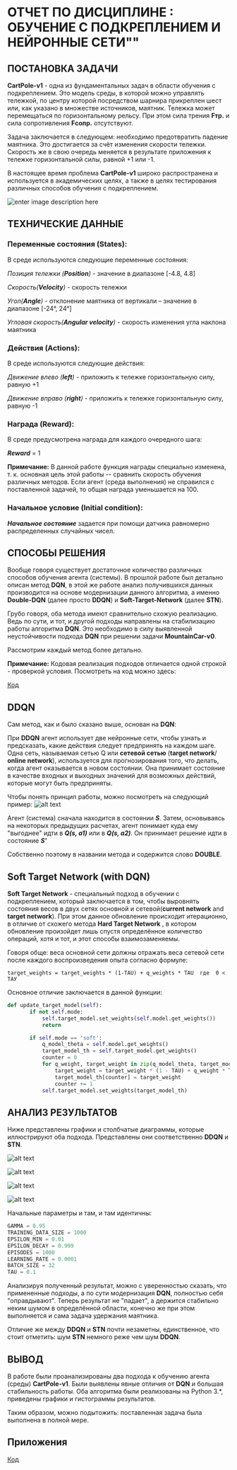 # ОТЧЕТ ПО ДИСЦИПЛИНЕ : ОБУЧЕНИЕ С ПОДКРЕПЛЕНИЕМ И НЕЙРОННЫЕ СЕТИ""

## ПОСТАНОВКА ЗАДАЧИ
**CartPole-v1** - одна из фундаментальных задач в области обучения с подкреплением. Это модель среды, в которой можно управлять тележкой, по центру которой посредством шарнира прикреплен шест или, как указано в множестве источников, маятник. Тележка может перемещаться по горизонтальному рельсу. При этом сила трения **Fтр.** и сила сопротивления **Fсопр.** отсутствуют. 

Задача заключается в следующем: необходимо предотвратить падение маятника. Это достигается за счёт изменения скорости тележки. Скорость же в свою очередь меняется в результате приложения к тележке горизонтальной силы, равной +1 или -1.

В настоящее время проблема **CartPole-v1**  широко распространена и используется в академических целях, а также в целях тестирования различных способов обучения с подкреплением.


![enter image description here](https://www.machinelearningmastery.ru/img/0-245056-532679.gif)
## ТЕХНИЧЕСКИЕ ДАННЫЕ

### Переменные состояния (States):
В среде используются следующие переменные состояния:

*Позиция тележки (**Position**)* - значение в диапазоне [-4.8, 4.8]

*Скорость(**Velocity**)* - скорость тележки

*Угол(**Angle**)* - отклонение маятника от вертикали – значение в диапазоне [-24°, 24°]

*Угловая скорость(**Angular velocity**)* - скорость изменения угла наклона маятника


### Действия (Actions):
В среде используются следующие действия:

*Движение влево (**left**)* - приложить к тележке горизонтальную силу, равную +1

*Движение вправо (**right**)* - приложить к тележке горизонтальную силу, равную -1

### Награда (Reward):

В среде предусмотрена награда для каждого очередного шага:

_**Reward**_  = 1

**Примечание:** В данной работе функция награды специально изменена, т. к. основная цель этой работы -- сравнить скорость обучения различных методов. Если агент (среда выполнения) не справился с поставленной задачей, то общая награда уменьшается на 100.

### Начальное условие (Initial condition):
_**Начальное состояние**_ задается при помощи датчика равномерно распределенных случайных чисел.


## СПОСОБЫ РЕШЕНИЯ
Вообще говоря существует достаточное количество различных способов обучения агента (системы). В прошлой работе был детально описан метод **DQN**, в этой же работе анализ получившихся данных производится на основе модернизации данного алгоритма, а именно **Double-DQN** (далее просто **DDQN**) и **Soft-Target-Network** (далее **STN**).

Грубо говоря, оба метода имеют сравнительно схожую реализацию. Ведь по сути, и тот, и другой подходы направлены на стабилизацию работы алгоритма **DQN**. Это необходимо в силу выявленной неустойчивости подхода **DQN** при решении задачи **MountainCar-v0**.

Рассмотрим каждый метод более детально.

**Примечание:** Кодовая реализация подходов отличается одной строкой - проверкой условия. Посмотреть на код можно здесь: 

[Код](DDQN_STN.py)

## DDQN
Сам метод, как и было сказано выше, основан на **DQN**:

При **DDQN** агент использует две нейронные сети, чтобы узнать и предсказать, какие действия следует предпринять на каждом шаге.  Одна сеть, называемая сетью Q или **сетевой сетью** (**target network**/ **online network**), используется для прогнозирования того, что делать, когда агент оказывается в  новом состоянии.  Она принимает состояние в качестве входных и выходных значений  для возможных действий, которые могут быть предприняты.

Чтобы понять принцип работы, можно посмотреть на следующий пример:
![alt text](images/Example_DDQN.png)


Агент (система) сначала находится в состоянии ***S***. Затем, основываясь на некоторых предыдущих расчетах, агент понимает куда ему "выгоднее" идти в ***Q(s, a1)*** или в ***Q(s, a2)***. Он принимает решение идти в состояние ***S'***

Собственно поэтому в названии метода и содержится слово **DOUBLE**.

## Soft Target Network (with DQN)
**Soft Target Network** - специальный подход в обучении с подкреплением, который заключается в том, чтобы выровнять состояния весов в двух сетях основной и сетевой(**current network** and **target network**). При этом данное обновление происходит итерационно, в отличие от схожего метода **Hard Target Network** , в котором обновление произойдет лишь спустя определённое количество операций, хотя и тот, и этот способы взаимозаменяемы.

Говоря обще:  веса основной сети должны отражать веса сетевой сети после каждого воспроизведения опыта согласно формуле:

    target_weights = target_weights * (1-TAU) + q_weights * TAU  где  0 < ТАУ

Основное отличие заключается в данной функции:
 ``` python
 def update_target_model(self):
        if not self.mode:
            self.target_model.set_weights(self.model.get_weights())
            return

        if self.mode == 'soft':
            q_model_theta = self.model.get_weights()
            target_model_th = self.target_model.get_weights()
            counter = 0
            for q_weight, target_weight in zip(q_model_theta, target_model_th):
                target_weight = target_weight * (1 - TAU) + q_weight * TAU
                target_model_th[counter] = target_weight
                counter += 1
            self.target_model.set_weights(target_model_th)
  ```


## АНАЛИЗ РЕЗУЛЬТАТОВ
Ниже представлены графики и столбчатые диаграммы, которые иллюстрируют оба подхода. Представлены они соответственно **DDQN** и **STN**.


![alt text](images/DDQN_plot.png)

![alt text](images/DDQN_bar.png)

![alt text](images/STN_plot.png)

![alt text](images/STN_bar.png)


Начальные параметры и там, и там идентичны:

``` python
GAMMA = 0.95
TRAINING_DATA_SIZE = 1000
EPSILON_MIN = 0.01
EPSILON_DECAY = 0.999
EPISODES = 1000
LEARNING_RATE = 0.0001
BATCH_SIZE = 32
TAU = 0.1
```

Анализируя полученный результат, можно с уверенностью сказать, что примененные подходы, а по сути модернизация **DQN**, полностью себя "оправдывают". Теперь результат не "падает", а держится стабильно неким шумом в определённой области, конечно же при этом выполняется и сама задача удержания маятника.

Отличие же между **DDQN** и **STN** почти незаметны, единственное, что стоит отметить: шум **STN** немного реже чем шум **DDQN**.


## ВЫВОД
В работе были проанализированы два подхода к обучению агента (среды) **CartPole-v1**. Были выявлены явные отличия от **DQN** и большая стабильность работы. Оба алгоритма были реализованы на Python 3.*, приведены графики и гистограммы результатов. 

Таким образом, можно подытожить: поставленная задача была выполнена в полной мере.

## Приложения
[Код](DDQN_STN.py)
